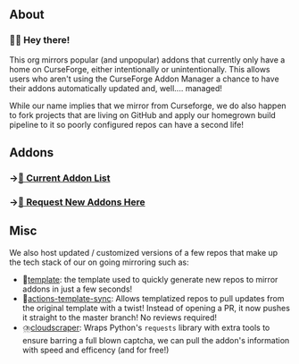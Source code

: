 ## About

### 🙋‍♀️ Hey there!

This org mirrors popular (and unpopular) addons that currently only have a home on CurseForge, either intentionally or unintentionally. 
This allows users who aren't using the CurseForge Addon Manager a chance to have their addons automatically updated and, well.... managed!

While our name implies that we mirror from Curseforge, we do also happen to fork projects that are living on GitHub and apply our homegrown build pipeline to it so poorly configured repos can have a second life! 

## Addons

### →[📝 Current Addon List](https://github.com/curseforge-mirror/.github/blob/main/README.md)
### →[📢 Request New Addons Here](https://github.com/curseforge-mirror/.github/issues/new?assignees=srhinos&labels=&template=addon-request.md&title=[REQ]%20New%20Addon%20Request)

## Misc

We also host updated / customized versions of a few repos that make up the tech stack of our on going mirroring such as:

- 🧩[template](https://github.com/curseforge-mirror/template): the template used to quickly generate new repos to mirror addons in just a few seconds!
- 🔄[actions-template-sync](https://github.com/curseforge-mirror/actions-template-sync): Allows templatized repos to pull updates from the original template with a twist! Instead of opening a PR, it now pushes it straight to the master branch! No reviews required!
- ⛈️[cloudscraper](https://github.com/curseforge-mirror/cloudscraper): Wraps Python's `requests` library with extra tools to ensure barring a full blown captcha, we can pull the addon's information with speed and efficency (and for free!)
